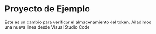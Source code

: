 # Proyecto de Ejemplo
Este es un cambio para verificar el almacenamiento del token.
Añadimos una nueva linea desde Visual Studio Code